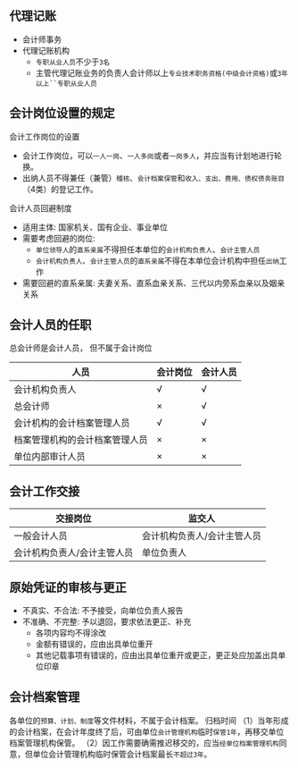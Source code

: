 ## 代理记账
- 会计师事务
- 代理记账机构
    - `专职从业人员`不少于`3名`
    - 主管代理记账业务的负责人会计师以上`专业技术职务资格(中级会计资格)`或`3年以上``专职从业人员`


## 会计岗位设置的规定
会计工作岗位的设置
- 会计工作岗位，可以`一人一岗`、`一人多岗`或者`一岗多人`，并应当有计划地进行轮换。
- 出纳人员不得兼任（兼管）`稽核`、`会计档案保管`和`收入、支出、费用、债权债务账目`（4类）的登记工作。 


会计人员回避制度
- 适用主体: 国家机关、国有企业、事业单位
- 需要考虑回避的岗位:
    - `单位领导人`的`直系亲属`不得担任本单位的`会计机构负责人`、`会计主管人员`
    - `会计机构负责人`、`会计主管人员`的`直系亲属`不得在本单位会计机构中担任`出纳`工作
- 需要回避的直系亲属: 夫妻关系、直系血亲关系、三代以内旁系血亲以及姻亲关系


## 会计人员的任职
总会计师是会计人员， 但不属于会计岗位

人员|会计岗位|会计人员
--|--|--
会计机构负责人|√|√
总会计师|×|√ 
会计机构的会计档案管理人员|√|√
档案管理机构的会计档案管理人员|×|×
单位内部审计人员|×|×

## 会计工作交接
交接岗位|监交人
--|--
一般会计人员|会计机构负责人/会计主管人员
会计机构负责人/会计主管人员|单位负责人




## 原始凭证的审核与更正
- 不真实、不合法: 不予接受，向单位负责人报告
- 不准确、不完整: 予以退回，要求依法更正、补充
    - 各项内容均不得涂改
    - 金额有错误的，应由出具单位重开
    - 其他记载事项有错误的，应由出具单位重开或更正，更正处应加盖出具单位印章



## 会计档案管理
各单位的`预算、计划、制度`等文件材料，不属于会计档案。
归档时间
（1）当年形成的会计档案，在会计年度终了后，可由单位`会计管理机构`临时`保管1年`，再移交单位档案管理机构保管。
（2）因工作需要确需推迟移交的，应当`经单位档案管理机构`同意，但单位会计管理机构临时保管会计档案最长`不超过3年`。



































